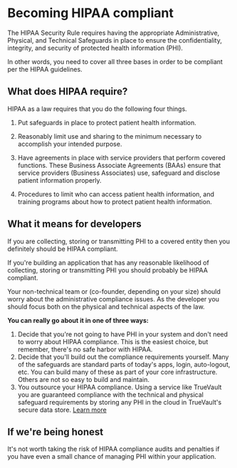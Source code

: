 # Becoming HIPAA compliant

The HIPAA Security Rule requires having the appropriate Administrative, Physical, and Technical Safeguards in place to ensure the confidentiality, integrity, and security of protected health information (PHI).

In other words, you need to cover all three bases in order to be  compliant per the HIPAA guidelines. 

## What does HIPAA require?

HIPAA as a law requires that you do the following four things.

1) Put safeguards in place to protect patient health information.

2) Reasonably limit use and sharing to the minimum necessary to accomplish your intended purpose.

3) Have agreements in place with service providers that perform covered functions. These Business Associate Agreements (BAAs) ensure that service providers (Business Associates) use, safeguard and disclose patient information properly.

4) Procedures to limit who can access patient health information, and training programs about how to protect patient health information.

## What it means for developers

If you are collecting, storing or transmitting PHI to a covered entity then you definitely should be HIPAA compliant.

If you're building an application that has any reasonable likelihood of collecting, storing or transmitting PHI you should probably be HIPAA compliant.  

Your non-technical team or (co-founder, depending on your size) should worry about the administrative compliance issues. As the developer you should focus both on the physical and technical aspects of the law.

**You can really go about it in one of three ways:**

1. Decide that you're not going to have PHI in your system and don't need to worry about HIPAA compliance. This is the easiest choice, but remember, there's no safe harbor with HIPAA. 
2. Decide that you'll build out the compliance requirements yourself. Many of the safeguards are standard parts of today's apps, login, auto-logout, etc. You can build many of these as part of your core infrastructure. Others are not so easy to build and maintain.
3. You outsource your HIPAA compliance. Using a service like TrueVault you are guaranteed compliance with the technical and physical safeguard requirements by storing any PHI in the cloud in TrueVault's secure data store. [Learn more](https://truevault.com)

## If we're being honest

It's not worth taking the risk of HIPAA compliance audits and penalties if you have even a small chance of managing PHI within your application. 

